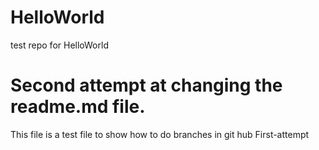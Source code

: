 # HelloWorld
test repo for HelloWorld

Second attempt at changing the readme.md file.
=======
This file is a test file to show how to do branches in git hub
First-attempt
